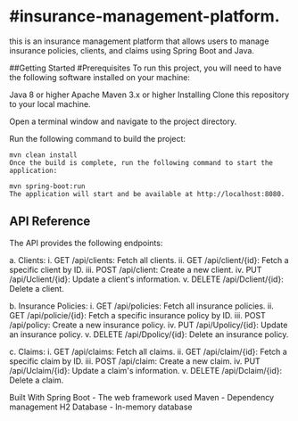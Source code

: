# #insurance-management-platform.


this is an insurance management platform that allows users to manage insurance
policies, clients, and claims using Spring Boot and Java.

##Getting Started
#Prerequisites
To run this project, you will need to have the following software installed on your machine:

Java 8 or higher
Apache Maven 3.x or higher
Installing
Clone this repository to your local machine.

Open a terminal window and navigate to the project directory.

Run the following command to build the project:

```shell
mvn clean install
Once the build is complete, run the following command to start the application:
```
```shell
mvn spring-boot:run
The application will start and be available at http://localhost:8080.
```

## API Reference
The API provides the following endpoints:

a. Clients:
i. GET /api/clients: Fetch all clients.
ii. GET /api/client/{id}: Fetch a specific client by ID.
iii. POST /api/client: Create a new client.
iv. PUT /api/Uclient/{id}: Update a client's information.
v. DELETE /api/Dclient/{id}: Delete a client.

b. Insurance Policies:
i. GET /api/policies: Fetch all insurance policies.
ii. GET /api/policie/{id}: Fetch a specific insurance policy by ID.
iii. POST /api/policy: Create a new insurance policy.
iv. PUT /api/Upolicy/{id}: Update an insurance policy.
v. DELETE /api/Dpolicy/{id}: Delete an insurance policy.

c. Claims:
i. GET /api/claims: Fetch all claims.
ii. GET /api/claim/{id}: Fetch a specific claim by ID.
iii. POST /api/claim: Create a new claim.
iv. PUT /api/Uclaim/{id}: Update a claim's information.
v. DELETE /api/Dclaim/{id}: Delete a claim.

Built With
Spring Boot - The web framework used
Maven - Dependency management
H2 Database - In-memory database
